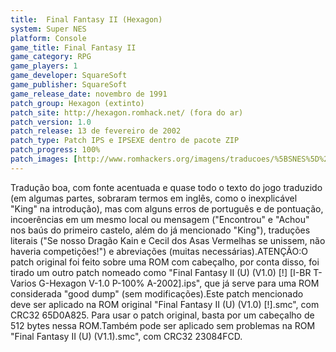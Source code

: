 ```yaml
---
title:  Final Fantasy II (Hexagon)
system: Super NES
platform: Console
game_title: Final Fantasy II
game_category: RPG
game_players: 1
game_developer: SquareSoft
game_publisher: SquareSoft
game_release_date: novembro de 1991
patch_group: Hexagon (extinto)
patch_site: http://hexagon.romhack.net/ (fora do ar)
patch_version: 1.0
patch_release: 13 de fevereiro de 2002
patch_type: Patch IPS e IPSEXE dentro de pacote ZIP
patch_progress: 100%
patch_images: [http://www.romhackers.org/imagens/traducoes/%5BSNES%5D%20Final%20Fantasy%20II%20-%20Hexagon%20-%201.png,http://www.romhackers.org/imagens/traducoes/%5BSNES%5D%20Final%20Fantasy%20II%20-%20Hexagon%20-%202.png,http://www.romhackers.org/imagens/traducoes/%5BSNES%5D%20Final%20Fantasy%20II%20-%20Hexagon%20-%203.png]
---
```

Tradução boa, com fonte acentuada e quase todo o texto do jogo traduzido (em algumas partes, sobraram termos em inglês, como o inexplicável "King" na introdução), mas com alguns erros de português e de pontuação, incoerências em um mesmo local ou mensagem ("Encontrou" e "Achou" nos baús do primeiro castelo, além do já mencionado "King"), traduções literais ("Se nosso Dragão Kain e Cecil dos Asas Vermelhas se unissem, não haveria competições!") e abreviações (muitas necessárias).ATENÇÃO:O patch original foi feito sobre uma ROM com cabeçalho, por conta disso, foi tirado um outro patch nomeado como "Final Fantasy II (U) (V1.0) [!] [I-BR T-Varios G-Hexagon V-1.0 P-100% A-2002].ips", que já serve para uma ROM considerada "good dump" (sem modificações).Este patch mencionado deve ser aplicado na ROM original "Final Fantasy II (U) (V1.0) [!].smc", com CRC32 65D0A825. Para usar o patch original, basta por um cabeçalho de 512 bytes nessa ROM.Também pode ser aplicado sem problemas na ROM "Final Fantasy II (U) (V1.1).smc", com CRC32 23084FCD.